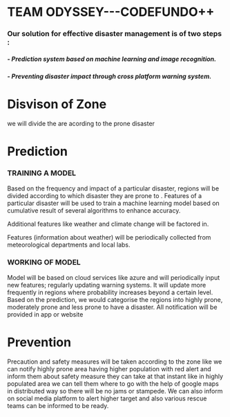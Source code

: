 # TEAM ODYSSEY---CODEFUNDO++

###  Our solution for effective disaster management is of two steps :
##### - Prediction system based on machine learning and image recognition.
##### - Preventing disaster impact through cross platform warning system.

# Disvison of Zone
we will divide the are acording to the prone disaster

# Prediction
### TRAINING A MODEL

Based on the frequency and impact of a particular disaster, regions will be divided according to which disaster they are prone to  .
Features of a particular disaster will be used to train a machine learning model based on cumulative result of several algorithms to enhance accuracy.

Additional features like weather and climate change will be factored in.

Features (information about weather) will be periodically collected from meteorological departments and local labs.

### WORKING OF MODEL
Model will be based on cloud services like azure and will periodically input new features; regularly updating warning systems. It will update more frequently in regions where probability increases beyond a certain level. 
Based on the prediction, we would categorise the regions into highly prone, moderately prone and less prone to have a disaster. 
All notification will be provided in app or website

# Prevention
Precaution and safety measures will be taken according to the zone like we can notify highly prone area having higher population with red alert and inform them about safety measure they can take at that instant like in highly populated area we can tell them where to go with the help of google maps in distributed way so there will be no jams or stampede. We can also inform on social media platform to alert higher target and also various rescue teams can be informed to be ready.





